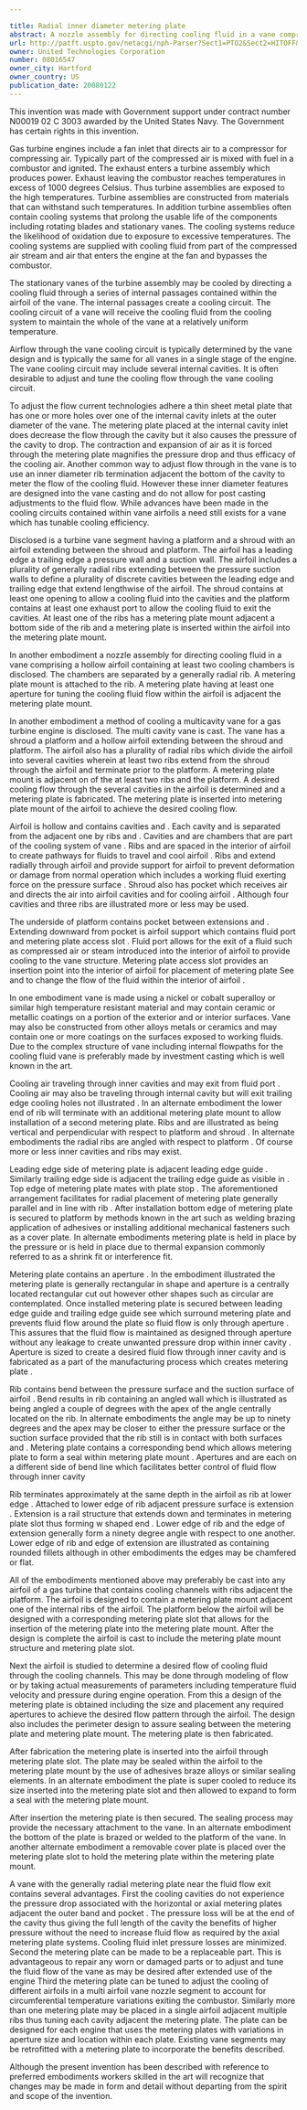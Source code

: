 ```yaml
---

title: Radial inner diameter metering plate
abstract: A nozzle assembly for directing cooling fluid in a vane comprising a hollow airfoil containing at least two cooling chambers. The chambers are separated by a generally radial rib. A metering plate mount is attached to the rib. A metering plate, having at least one aperture for tuning the cooling fluid flow within the airfoil, is adjacent the metering plate mount.
url: http://patft.uspto.gov/netacgi/nph-Parser?Sect1=PTO2&Sect2=HITOFF&p=1&u=%2Fnetahtml%2FPTO%2Fsearch-adv.htm&r=1&f=G&l=50&d=PALL&S1=08016547&OS=08016547&RS=08016547
owner: United Technologies Corporation
number: 08016547
owner_city: Hartford
owner_country: US
publication_date: 20080122
---
```

This invention was made with Government support under contract number N00019 02 C 3003 awarded by the United States Navy. The Government has certain rights in this invention.

Gas turbine engines include a fan inlet that directs air to a compressor for compressing air. Typically part of the compressed air is mixed with fuel in a combustor and ignited. The exhaust enters a turbine assembly which produces power. Exhaust leaving the combustor reaches temperatures in excess of 1000 degrees Celsius. Thus turbine assemblies are exposed to the high temperatures. Turbine assemblies are constructed from materials that can withstand such temperatures. In addition turbine assemblies often contain cooling systems that prolong the usable life of the components including rotating blades and stationary vanes. The cooling systems reduce the likelihood of oxidation due to exposure to excessive temperatures. The cooling systems are supplied with cooling fluid from part of the compressed air stream and air that enters the engine at the fan and bypasses the combustor.

The stationary vanes of the turbine assembly may be cooled by directing a cooling fluid through a series of internal passages contained within the airfoil of the vane. The internal passages create a cooling circuit. The cooling circuit of a vane will receive the cooling fluid from the cooling system to maintain the whole of the vane at a relatively uniform temperature.

Airflow through the vane cooling circuit is typically determined by the vane design and is typically the same for all vanes in a single stage of the engine. The vane cooling circuit may include several internal cavities. It is often desirable to adjust and tune the cooling flow through the vane cooling circuit.

To adjust the flow current technologies adhere a thin sheet metal plate that has one or more holes over one of the internal cavity inlets at the outer diameter of the vane. The metering plate placed at the internal cavity inlet does decrease the flow through the cavity but it also causes the pressure of the cavity to drop. The contraction and expansion of air as it is forced through the metering plate magnifies the pressure drop and thus efficacy of the cooling air. Another common way to adjust flow through in the vane is to use an inner diameter rib termination adjacent the bottom of the cavity to meter the flow of the cooling fluid. However these inner diameter features are designed into the vane casting and do not allow for post casting adjustments to the fluid flow. While advances have been made in the cooling circuits contained within vane airfoils a need still exists for a vane which has tunable cooling efficiency.

Disclosed is a turbine vane segment having a platform and a shroud with an airfoil extending between the shroud and platform. The airfoil has a leading edge a trailing edge a pressure wall and a suction wall. The airfoil includes a plurality of generally radial ribs extending between the pressure suction walls to define a plurality of discrete cavities between the leading edge and trailing edge that extend lengthwise of the airfoil. The shroud contains at least one opening to allow a cooling fluid into the cavities and the platform contains at least one exhaust port to allow the cooling fluid to exit the cavities. At least one of the ribs has a metering plate mount adjacent a bottom side of the rib and a metering plate is inserted within the airfoil into the metering plate mount.

In another embodiment a nozzle assembly for directing cooling fluid in a vane comprising a hollow airfoil containing at least two cooling chambers is disclosed. The chambers are separated by a generally radial rib. A metering plate mount is attached to the rib. A metering plate having at least one aperture for tuning the cooling fluid flow within the airfoil is adjacent the metering plate mount.

In another embodiment a method of cooling a multicavity vane for a gas turbine engine is disclosed. The multi cavity vane is cast. The vane has a shroud a platform and a hollow airfoil extending between the shroud and platform. The airfoil also has a plurality of radial ribs which divide the airfoil into several cavities wherein at least two ribs extend from the shroud through the airfoil and terminate prior to the platform. A metering plate mount is adjacent on of the at least two ribs and the platform. A desired cooling flow through the several cavities in the airfoil is determined and a metering plate is fabricated. The metering plate is inserted into metering plate mount of the airfoil to achieve the desired cooling flow.

Airfoil is hollow and contains cavities and . Each cavity and is separated from the adjacent one by ribs and . Cavities and are chambers that are part of the cooling system of vane . Ribs and are spaced in the interior of airfoil to create pathways for fluids to travel and cool airfoil . Ribs and extend radially through airfoil and provide support for airfoil to prevent deformation or damage from normal operation which includes a working fluid exerting force on the pressure surface . Shroud also has pocket which receives air and directs the air into airfoil cavities and for cooling airfoil . Although four cavities and three ribs are illustrated more or less may be used.

The underside of platform contains pocket between extensions and . Extending downward from pocket is airfoil support which contains fluid port and metering plate access slot . Fluid port allows for the exit of a fluid such as compressed air or steam introduced into the interior of airfoil to provide cooling to the vane structure. Metering plate access slot provides an insertion point into the interior of airfoil for placement of metering plate See and to change the flow of the fluid within the interior of airfoil .

In one embodiment vane is made using a nickel or cobalt superalloy or similar high temperature resistant material and may contain ceramic or metallic coatings on a portion of the exterior and or interior surfaces. Vane may also be constructed from other alloys metals or ceramics and may contain one or more coatings on the surfaces exposed to working fluids. Due to the complex structure of vane including internal flowpaths for the cooling fluid vane is preferably made by investment casting which is well known in the art.

Cooling air traveling through inner cavities and may exit from fluid port . Cooling air may also be traveling through internal cavity but will exit trailing edge cooling holes not illustrated . In an alternate embodiment the lower end of rib will terminate with an additional metering plate mount to allow installation of a second metering plate. Ribs and are illustrated as being vertical and perpendicular with respect to platform and shroud . In alternate embodiments the radial ribs are angled with respect to platform . Of course more or less inner cavities and ribs may exist.

Leading edge side of metering plate is adjacent leading edge guide . Similarly trailing edge side is adjacent the trailing edge guide as visible in . Top edge of metering plate mates with plate stop . The aforementioned arrangement facilitates for radial placement of metering plate generally parallel and in line with rib . After installation bottom edge of metering plate is secured to platform by methods known in the art such as welding brazing application of adhesives or installing additional mechanical fasteners such as a cover plate. In alternate embodiments metering plate is held in place by the pressure or is held in place due to thermal expansion commonly referred to as a shrink fit or interference fit.

Metering plate contains an aperture . In the embodiment illustrated the metering plate is generally rectangular in shape and aperture is a centrally located rectangular cut out however other shapes such as circular are contemplated. Once installed metering plate is secured between leading edge guide and trailing edge guide see which surround metering plate and prevents fluid flow around the plate so fluid flow is only through aperture . This assures that the fluid flow is maintained as designed through aperture without any leakage to create unwanted pressure drop within inner cavity . Aperture is sized to create a desired fluid flow through inner cavity and is fabricated as a part of the manufacturing process which creates metering plate .

Rib contains bend between the pressure surface and the suction surface of airfoil . Bend results in rib containing an angled wall which is illustrated as being angled a couple of degrees with the apex of the angle centrally located on the rib. In alternate embodiments the angle may be up to ninety degrees and the apex may be closer to either the pressure surface or the suction surface provided that the rib still is in contact with both surfaces and . Metering plate contains a corresponding bend which allows metering plate to form a seal within metering plate mount . Apertures and are each on a different side of bend line which facilitates better control of fluid flow through inner cavity

Rib terminates approximately at the same depth in the airfoil as rib at lower edge . Attached to lower edge of rib adjacent pressure surface is extension . Extension is a rail structure that extends down and terminates in metering plate slot thus forming w shaped end . Lower edge of rib and the edge of extension generally form a ninety degree angle with respect to one another. Lower edge of rib and edge of extension are illustrated as containing rounded fillets although in other embodiments the edges may be chamfered or flat.

All of the embodiments mentioned above may preferably be cast into any airfoil of a gas turbine that contains cooling channels with ribs adjacent the platform. The airfoil is designed to contain a metering plate mount adjacent one of the internal ribs of the airfoil. The platform below the airfoil will be designed with a corresponding metering plate slot that allows for the insertion of the metering plate into the metering plate mount. After the design is complete the airfoil is cast to include the metering plate mount structure and metering plate slot.

Next the airfoil is studied to determine a desired flow of cooling fluid through the cooling channels. This may be done through modeling of flow or by taking actual measurements of parameters including temperature fluid velocity and pressure during engine operation. From this a design of the metering plate is obtained including the size and placement any required apertures to achieve the desired flow pattern through the airfoil. The design also includes the perimeter design to assure sealing between the metering plate and metering plate mount. The metering plate is then fabricated.

After fabrication the metering plate is inserted into the airfoil through metering plate slot. The plate may be sealed within the airfoil to the metering plate mount by the use of adhesives braze alloys or similar sealing elements. In an alternate embodiment the plate is super cooled to reduce its size inserted into the metering plate slot and then allowed to expand to form a seal with the metering plate mount.

After insertion the metering plate is then secured. The sealing process may provide the necessary attachment to the vane. In an alternate embodiment the bottom of the plate is brazed or welded to the platform of the vane. In another alternate embodiment a removable cover plate is placed over the metering plate slot to hold the metering plate within the metering plate mount.

A vane with the generally radial metering plate near the fluid flow exit contains several advantages. First the cooling cavities do not experience the pressure drop associated with the horizontal or axial metering plates adjacent the outer band and pocket . The pressure loss will be at the end of the cavity thus giving the full length of the cavity the benefits of higher pressure without the need to increase fluid flow as required by the axial metering plate systems. Cooling fluid inlet pressure losses are minimized. Second the metering plate can be made to be a replaceable part. This is advantageous to repair any worn or damaged parts or to adjust and tune the fluid flow of the vane as may be desired after extended use of the engine Third the metering plate can be tuned to adjust the cooling of different airfoils in a multi airfoil vane nozzle segment to account for circumferential temperature variations exiting the combustor. Similarly more than one metering plate may be placed in a single airfoil adjacent multiple ribs thus tuning each cavity adjacent the metering plate. The plate can be designed for each engine that uses the metering plates with variations in aperture size and location within each plate. Existing vane segments may be retrofitted with a metering plate to incorporate the benefits described.

Although the present invention has been described with reference to preferred embodiments workers skilled in the art will recognize that changes may be made in form and detail without departing from the spirit and scope of the invention.

